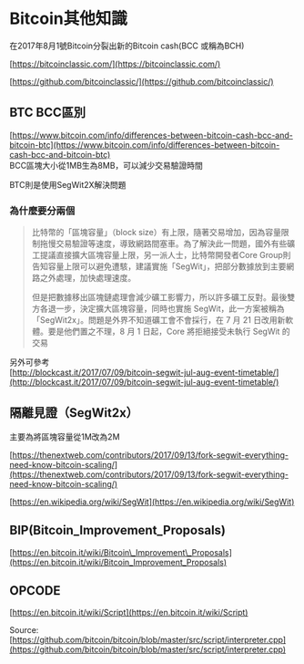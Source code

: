 # Bitcoin其他知識

在2017年8月1號Bitcoin分裂出新的Bitcoin cash\(BCC 或稱為BCH\)

[https://bitcoinclassic.com/](https://bitcoinclassic.com/)

[https://github.com/bitcoinclassic/](https://github.com/bitcoinclassic/)

## BTC BCC區別

[https://www.bitcoin.com/info/differences-between-bitcoin-cash-bcc-and-bitcoin-btc](https://www.bitcoin.com/info/differences-between-bitcoin-cash-bcc-and-bitcoin-btc)  
BCC區塊大小從1MB生為8MB，可以減少交易驗證時間

BTC則是使用SegWit2X解決問題

### 為什麼要分兩個

> 比特幣的「區塊容量」（block size）有上限，隨著交易增加，因為容量限制拖慢交易驗證等速度，導致網路間塞車。為了解決此一問題，國外有些礦工提議直接擴大區塊容量上限，另一派人士，比特幣開發者Core Group則告知容量上限可以避免遭駭，建議實施「SegWit」，把部分數據放到主要網路之外處理，加快處理速度。
>
> 但是把數據移出區塊鏈處理會減少礦工影響力，所以許多礦工反對。最後雙方各退一步，決定擴大區塊容量，同時也實施 SegWit，此一方案被稱為「SegWit2x」。問題是外界不知道礦工會不會採行，在 7 月 21 日改用新軟體。要是他們置之不理，8 月 1 日起，Core 將拒絕接受未執行 SegWit 的交易

另外可參考  
[http://blockcast.it/2017/07/09/bitcoin-segwit-jul-aug-event-timetable/](http://blockcast.it/2017/07/09/bitcoin-segwit-jul-aug-event-timetable/)

## 隔離見證（SegWit2x）

主要為將區塊容量從1M改為2M

[https://thenextweb.com/contributors/2017/09/13/fork-segwit-everything-need-know-bitcoin-scaling/](https://thenextweb.com/contributors/2017/09/13/fork-segwit-everything-need-know-bitcoin-scaling/)

[https://en.wikipedia.org/wiki/SegWit](https://en.wikipedia.org/wiki/SegWit)

## **BIP\(**Bitcoin\_Improvement\_Proposals**\)**

[https://en.bitcoin.it/wiki/Bitcoin\_Improvement\_Proposals](https://en.bitcoin.it/wiki/Bitcoin_Improvement_Proposals)

## OPCODE

[https://en.bitcoin.it/wiki/Script](https://en.bitcoin.it/wiki/Script)

Source: [https://github.com/bitcoin/bitcoin/blob/master/src/script/interpreter.cpp](https://github.com/bitcoin/bitcoin/blob/master/src/script/interpreter.cpp)

